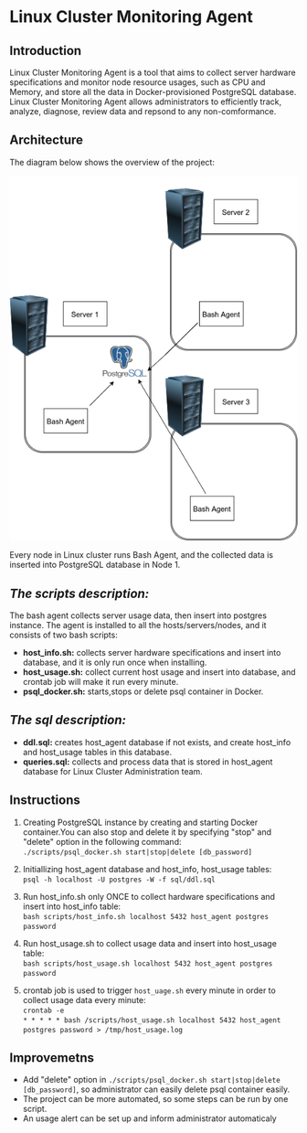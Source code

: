 # Linux Cluster Monitoring Agent

## Introduction
Linux Cluster Monitoring Agent is a tool that aims to collect server hardware specifications and monitor node resource usages, such as CPU and Memory, and store all the data in Docker-provisioned PostgreSQL database. Linux Cluster Monitoring Agent allows administrators to efficiently track, analyze, diagnose, review data and repsond to any non-comformance.

## Architecture
The diagram below shows the overview of the project:
  
![image](./asset/diagram.png)

Every node in Linux cluster runs Bash Agent, and the collected data is inserted into PostgreSQL database in Node 1.

## *The scripts description:*

The bash agent collects server usage data, then insert into postgres instance. The agent is installed to all the hosts/servers/nodes, and it consists of two bash scripts:

+ **host_info.sh:** collects server hardware specifications and insert into database, and it is only run once when installing.
+ **host_usage.sh:** collect current host usage and insert into database, and crontab job will make it run every minute.
+ **psql_docker.sh:** starts,stops or delete psql container in Docker.

## *The sql description:*
 
+ **ddl.sql:** creates host_agent database if not exists, and create host_info and host_usage tables in this database. 
+ **queries.sql:** collects and process data that is stored in host_agent database for Linux Cluster Administration team.
 
 ## Instructions
  1. Creating PostgreSQL instance by creating and starting Docker container.You can also stop and delete it by
     specifying "stop" and "delete" option in  the following command:\
    `./scripts/psql_docker.sh start|stop|delete [db_password]`
    
  2. Initiallizing host_agent database and host_info, host_usage tables:\
    `psql -h localhost -U postgres -W -f sql/ddl.sql`
    
  3. Run host_info.sh only ONCE to collect hardware specifications and insert into host_info table:\
     `bash scripts/host_info.sh localhost 5432 host_agent postgres password`
     
  4. Run host_usage.sh to collect usage data and insert into host_usage table:\
    `bash scripts/host_usage.sh localhost 5432 host_agent postgres password`
    
  5. crontab job is used to trigger `host_uage.sh` every minute in order to collect usage data every minute:\
   `crontab -e`\
   `* * * * * bash /scripts/host_usage.sh localhost 5432 host_agent postgres password > /tmp/host_usage.log`
## Improvemetns
+ Add "delete" option in `./scripts/psql_docker.sh start|stop|delete [db_password]`\, so administrator can easily delete psql container easily.
+ The project can be more automated, so some steps can be run by one script.
+ An usage alert can be set up and inform administrator automaticaly 

